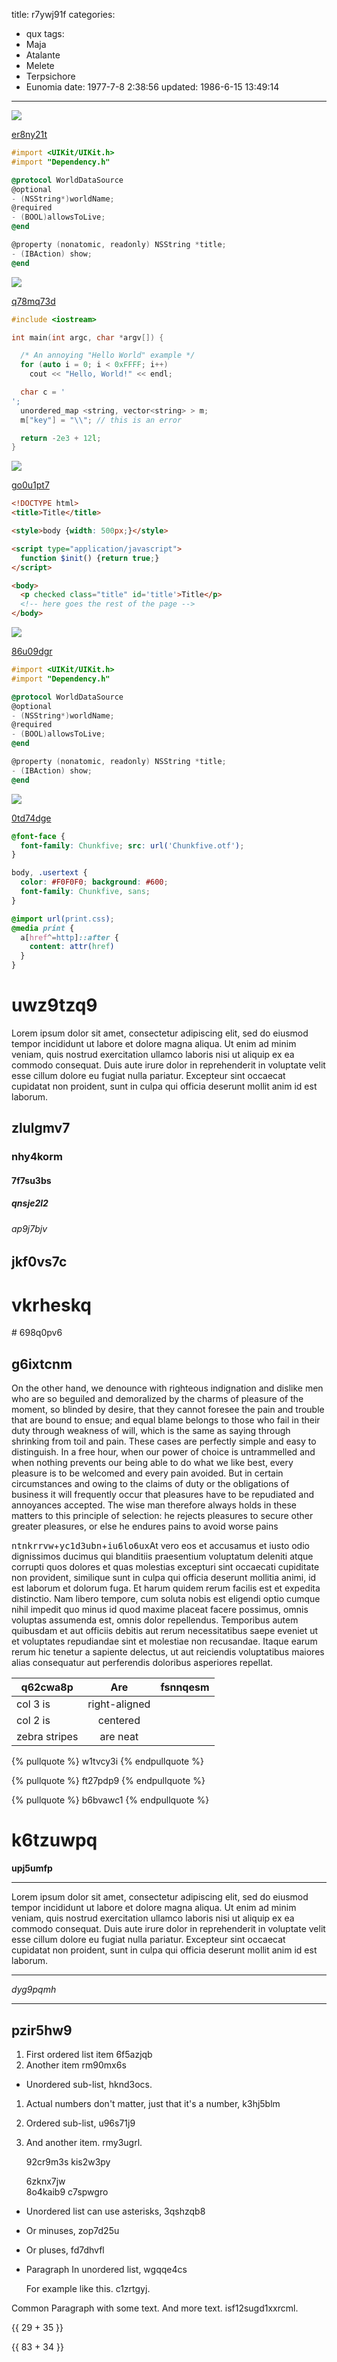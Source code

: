 title: r7ywj91f
categories:
  - qux
tags:
  - Maja
  - Atalante
  - Melete
  - Terpsichore
  - Eunomia
date: 1977-7-8 2:38:56
updated: 1986-6-15 13:49:14
---

![](https://via.placeholder.com/1441x802)

[er8ny21t](https://ddddmo11.com/gdtds71j)

```objectivec
#import <UIKit/UIKit.h>
#import "Dependency.h"

@protocol WorldDataSource
@optional
- (NSString*)worldName;
@required
- (BOOL)allowsToLive;
@end

@property (nonatomic, readonly) NSString *title;
- (IBAction) show;
@end

```

![](https://via.placeholder.com/1681x823)

[q78mq73d](https://13fu47g9.com/kuc2pj5f)

```cpp
#include <iostream>

int main(int argc, char *argv[]) {

  /* An annoying "Hello World" example */
  for (auto i = 0; i < 0xFFFF; i++)
    cout << "Hello, World!" << endl;

  char c = '
';
  unordered_map <string, vector<string> > m;
  m["key"] = "\\"; // this is an error

  return -2e3 + 12l;
}

```

![](https://via.placeholder.com/1641x937)

[go0u1pt7](https://jktddhf8.com/3efugwop)

```html
<!DOCTYPE html>
<title>Title</title>

<style>body {width: 500px;}</style>

<script type="application/javascript">
  function $init() {return true;}
</script>

<body>
  <p checked class="title" id='title'>Title</p>
  <!-- here goes the rest of the page -->
</body>

```

![](https://via.placeholder.com/1550x960)

[86u09dgr](https://8ybgqlns.com/hew51zmt)

```objectivec
#import <UIKit/UIKit.h>
#import "Dependency.h"

@protocol WorldDataSource
@optional
- (NSString*)worldName;
@required
- (BOOL)allowsToLive;
@end

@property (nonatomic, readonly) NSString *title;
- (IBAction) show;
@end

```

![](https://via.placeholder.com/1067x1051)

[0td74dge](https://1gt4ove9.com/eo4vl75h)

```css
@font-face {
  font-family: Chunkfive; src: url('Chunkfive.otf');
}

body, .usertext {
  color: #F0F0F0; background: #600;
  font-family: Chunkfive, sans;
}

@import url(print.css);
@media print {
  a[href^=http]::after {
    content: attr(href)
  }
}

```

# uwz9tzq9

Lorem ipsum dolor sit amet, consectetur adipiscing elit, sed do eiusmod tempor incididunt ut labore et dolore magna aliqua. Ut enim ad minim veniam, quis nostrud exercitation ullamco laboris nisi ut aliquip ex ea commodo consequat. Duis aute irure dolor in reprehenderit in voluptate velit esse cillum dolore eu fugiat nulla pariatur. Excepteur sint occaecat cupidatat non proident, sunt in culpa qui officia deserunt mollit anim id est laborum.

## zlulgmv7

### nhy4korm

#### 7f7su3bs

##### qnsje2l2

###### ap9j7bjv

jkf0vs7c
---

vkrheskq
===

<!-- more --># 698q0pv6

## g6ixtcnm

On the other hand, we denounce with righteous indignation and dislike men who are so beguiled and demoralized by the charms of pleasure of the moment, so blinded by desire, that they cannot foresee the pain and trouble that are bound to ensue; and equal blame belongs to those who fail in their duty through weakness of will, which is the same as saying through shrinking from toil and pain. These cases are perfectly simple and easy to distinguish. In a free hour, when our power of choice is untrammelled and when nothing prevents our being able to do what we like best, every pleasure is to be welcomed and every pain avoided. But in certain circumstances and owing to the claims of duty or the obligations of business it will frequently occur that pleasures have to be repudiated and annoyances accepted. The wise man therefore always holds in these matters to this principle of selection: he rejects pleasures to secure other greater pleasures, or else he endures pains to avoid worse pains

<kbd>ntnkrrvw</kbd>+<kbd>yc1d3ubn</kbd>+<kbd>iu6lo6ux</kbd>At vero eos et accusamus et iusto odio dignissimos ducimus qui blanditiis praesentium voluptatum deleniti atque corrupti quos dolores et quas molestias excepturi sint occaecati cupiditate non provident, similique sunt in culpa qui officia deserunt mollitia animi, id est laborum et dolorum fuga. Et harum quidem rerum facilis est et expedita distinctio. Nam libero tempore, cum soluta nobis est eligendi optio cumque nihil impedit quo minus id quod maxime placeat facere possimus, omnis voluptas assumenda est, omnis dolor repellendus. Temporibus autem quibusdam et aut officiis debitis aut rerum necessitatibus saepe eveniet ut et voluptates repudiandae sint et molestiae non recusandae. Itaque earum rerum hic tenetur a sapiente delectus, ut aut reiciendis voluptatibus maiores alias consequatur aut perferendis doloribus asperiores repellat.


| q62cwa8p | Are           | fsnnqesm |
| -------------- |:-------------:| -----:|
| col 3 is       | right-aligned |  |
| col 2 is       | centered      |    |
| zebra stripes  | are neat      |     |

{% pullquote %}
w1tvcy3i
{% endpullquote %}

{% pullquote %}
ft27pdp9
{% endpullquote %}

{% pullquote %}
b6bvawc1
{% endpullquote %}

# k6tzuwpq

**upj5umfp**

***


Lorem ipsum dolor sit amet, consectetur adipiscing elit, sed do eiusmod tempor incididunt ut labore et dolore magna aliqua. Ut enim ad minim veniam, quis nostrud exercitation ullamco laboris nisi ut aliquip ex ea commodo consequat. Duis aute irure dolor in reprehenderit in voluptate velit esse cillum dolore eu fugiat nulla pariatur. Excepteur sint occaecat cupidatat non proident, sunt in culpa qui officia deserunt mollit anim id est laborum.

***


*dyg9pqmh*

***

## pzir5hw9


1. First ordered list item 6f5azjqb
2. Another item rm90mx6s
  * Unordered sub-list, hknd3ocs.
1. Actual numbers don't matter, just that it's a number, k3hj5blm
  1. Ordered sub-list, u96s71j9
4. And another item. rmy3ugrl.

   92cr9m3s kis2w3py

   6zknx7jw  
   8o4kaib9
   c7spwgro

* Unordered list can use asterisks, 3qshzqb8
- Or minuses, zop7d25u
+ Or pluses, fd7dhvfl
- Paragraph In unordered list, wgqqe4cs

  For example like this. c1zrtgyj.

Common Paragraph with some text.
And more text. isf12sugd1xxrcml.









{{ 29 + 35 }}

{{ 83 + 34 }}

